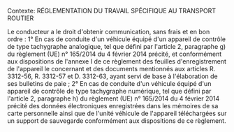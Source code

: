 Contexte: RÉGLEMENTATION DU TRAVAIL SPÉCIFIQUE AU TRANSPORT ROUTIER

Le conducteur a le droit d'obtenir communication, sans frais et en bon ordre : 1° En cas de conduite d'un véhicule équipé d'un appareil de contrôle de type tachygraphe analogique, tel que défini par l'article 2, paragraphe g) du règlement (UE) n° 165/2014 du 4 février 2014 précité, et conformément aux dispositions de l'annexe I de ce règlement des feuilles d'enregistrement de l'appareil le concernant et des documents mentionnés aux articles R. 3312-56, R. 3312-57 et D. 3312-63, ayant servi de base à l'élaboration de ses bulletins de paie ; 2° En cas de conduite d'un véhicule équipé d'un appareil de contrôle de type tachygraphe numérique, tel que défini par l'article 2, paragraphe h) du règlement (UE) n° 165/2014 du 4 février 2014 précité des données électroniques enregistrées dans les mémoires de sa carte personnelle ainsi que de l'unité véhicule de l'appareil téléchargées sur un support de sauvegarde conformément aux dispositions de ce règlement.